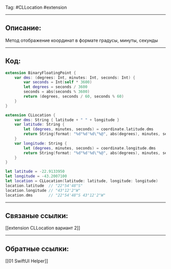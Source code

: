 Tag: #CLLocation #extension

---
## Описание:
Метод отображение координат в формате градусы, минуты, секунды

---

## Код:

```swift
extension BinaryFloatingPoint {
    var dms: (degrees: Int, minutes: Int, seconds: Int) {
        var seconds = Int(self * 3600)
        let degrees = seconds / 3600
        seconds = abs(seconds % 3600)
        return (degrees, seconds / 60, seconds % 60)
    }
}

```

```swift
extension CLLocation {
    var dms: String { latitude + " " + longitude }
    var latitude: String {
        let (degrees, minutes, seconds) = coordinate.latitude.dms
        return String(format: "%d°%d'%d\"%@", abs(degrees), minutes, seconds, degrees >= 0 ? "N" : "S")
    }
    var longitude: String {
        let (degrees, minutes, seconds) = coordinate.longitude.dms
        return String(format: "%d°%d'%d\"%@", abs(degrees), minutes, seconds, degrees >= 0 ? "E" : "W")
    }
}

```

```swift
let latitude = -22.9133950
let longitude = -43.2007100
let location = CLLocation(latitude: latitude, longitude: longitude)
location.latitude  // "22°54'48"S"
location.longitude // "43°12'2"W"
location.dms       // "22°54'48"S 43°12'2"W"

```

---
## Связаные ссылки:
[[extension CLLocation вариант 2]]

---
## Обратные ссылки:
[[01 SwiftUI Helper]]